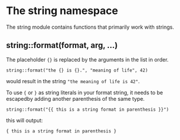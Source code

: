 # The string namespace

The string module contains functions that primarily work with strings.

## string::format(format, arg, ...)

The placeholder `{}` is replaced by the arguments in the list in order.

```
string::format("the {} is {}.", "meaning of life", 42)
```

would result in the string `"the meaning of life is 42"`.

To use `{` or `}` as string literals in your format string, it needs to be escapedby adding another parenthesis of the same type.

```
string::format("{{ this is a string format in parenthesis }}")
```

this will output: 
```
{ this is a string format in parenthesis }
```

